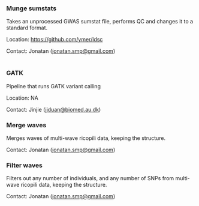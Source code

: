 ### Munge sumstats
Takes an unprocessed GWAS sumstat file, performs QC and changes it to a standard format.

Location: https://github.com/ymer/ldsc   

Contact: Jonatan (jonatan.smp@gmail.com)  
<br>

### GATK
Pipeline that runs GATK variant calling

Location: NA

Contact: Jinjie (jjduan@biomed.au.dk)
<br>

### Merge waves
Merges waves of multi-wave ricopili data, keeping the structure.

Contact: Jonatan (jonatan.smp@gmail.com) 
<br>

### Filter waves
Filters out any number of individuals, and any number of SNPs from multi-wave ricopili data, keeping the structure.

Contact: Jonatan (jonatan.smp@gmail.com) 
<br>
